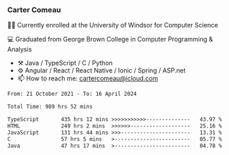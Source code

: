 ### Carter Comeau

🙋‍♂️ Currently enrolled at the University of Windsor for Computer Science

💻 Graduated from George Brown College in Computer Programming & Analysis

- ⚒️ Java / TypeScript / C / Python
- ⚙️ Angular / React / React Native / Ionic / Spring / ASP.net
- 📫 How to reach me: cartercomeau@icloud.com

<!--START_SECTION:waka-->

```txt
From: 21 October 2021 - To: 16 April 2024

Total Time: 989 hrs 52 mins

TypeScript       435 hrs 12 mins >>>>>>>>>>>--------------   43.97 %
HTML             249 hrs 2 mins  >>>>>>-------------------   25.16 %
JavaScript       131 hrs 44 mins >>>----------------------   13.31 %
C                57 hrs 5 mins   >------------------------   05.77 %
Java             47 hrs 17 mins  >------------------------   04.78 %
```

<!--END_SECTION:waka-->
